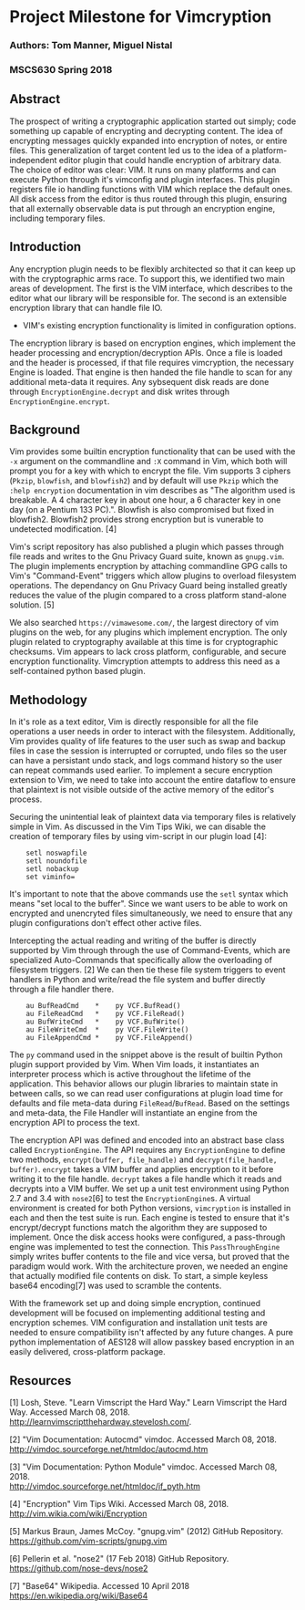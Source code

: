 # Project Milestone for Vimcryption
### Authors: Tom Manner, Miguel Nistal 
### MSCS630 Spring 2018

## Abstract
The prospect of writing a cryptographic application started out simply; code something up capable of encrypting and decrypting content.  The idea of encrypting messages quickly expanded into encryption of notes, or entire files.  This generalization of target content led us to the idea of a platform-independent editor plugin that could handle encryption of arbitrary data.  The choice of editor was clear: VIM. It runs on many platforms and can execute Python through it's vimconfig and plugin interfaces.  This plugin registers file io handling functions with VIM which replace the default ones.  All disk access from the editor is thus routed through this plugin, ensuring that all externally observable data is put through an encryption engine, including temporary files.

## Introduction
Any encryption plugin needs to be flexibly architected so that it can keep up with the cryptographic arms race.  To support this, we identified two main areas of development.  The first is the VIM interface, which describes to the editor what our library will be responsible for.  The second is an extensible encryption library that can handle file IO.

- VIM's existing encryption functionality is limited in configuration options.

The encryption library is based on encryption engines, which implement the header processing and encryption/decryption APIs.  Once a file is loaded and the header is processed, if that file requires vimcryption, the necessary Engine is loaded.  That engine is then handed the file handle to scan for any additional meta-data it requires.  Any sybsequent disk reads are done through `EncryptionEngine.decrypt` and disk writes through `EncryptionEngine.encrypt`.

## Background 

Vim provides some builtin encryption functionality that can be used with the `-x` argument on the commandline and `:X` command in Vim, which both will prompt you for a key with which to encrypt the file. Vim supports 3 ciphers (`Pkzip`, `blowfish`, and `blowfish2`) and by default will use `Pkzip` which the `:help encryption` documentation in vim describes as "The algorithm used is breakable. A 4 character key in about one hour, a 6 character key in one day (on a Pentium 133 PC).". Blowfish is also compromised but fixed in blowfish2. Blowfish2 provides strong encryption but is vunerable to undetected modification. [4] 

Vim's script repository has also published a plugin which passes through file reads and writes to the Gnu Privacy Guard suite, known as `gnupg.vim`. The plugin implements encryption by attaching commandline GPG calls to Vim's "Command-Event" triggers which allow plugins to overload filesystem operations. The dependancy on Gnu Privacy Guard being installed greatly reduces the value of the plugin compared to a cross platform stand-alone solution. [5]

We also searched `https://vimawesome.com/`, the largest directory of vim plugins on the web, for any plugins which implement encryption. The only plugin related to cryptography available at this time is for cryptographic checksums. Vim appears to lack cross platform, configurable, and secure encryption functionality. Vimcryption attempts to address this need as a self-contained python based plugin. 


## Methodology

In it's role as a text editor, Vim is directly responsible for all the file operations a user needs in order to interact with the filesystem. Additionally, Vim provides quality of life features to the user such as swap and backup files in case the session is interrupted or corrupted, undo files so the user can have a persistant undo stack, and logs command history so the user can repeat commands used earlier. To implement a secure encryption extension to Vim, we need to take into account the entire dataflow to ensure that plaintext is not visible outside of the active memory of the editor's process. 

Securing the unintential leak of plaintext data via temporary files is relatively simple in Vim. As discussed in the Vim Tips Wiki, we can disable the creation of temporary files by using vim-script in our plugin load [4]:  

```
    setl noswapfile
    setl noundofile
    setl nobackup
    set viminfo=
```

It's important to note that the above commands use the `setl` syntax which means "set local to the buffer". Since we want users to be able to work on encrypted and unencryted files simultaneously, we need to ensure that any plugin configurations don't effect other active files. 

Intercepting the actual reading and writing of the buffer is directly supported by Vim through through the use of Command-Events, which are specialized Auto-Commands that specifically allow the overloading of filesystem triggers. [2] We can then tie these file system triggers to event handlers in Python and write/read the file system and buffer directly through a file handler there. 

```
    au BufReadCmd    *    py VCF.BufRead()
    au FileReadCmd   *    py VCF.FileRead()
    au BufWriteCmd   *    py VCF.BufWrite()
    au FileWriteCmd  *    py VCF.FileWrite()
    au FileAppendCmd *    py VCF.FileAppend()
```

The `py` command used in the snippet above is the result of builtin Python plugin support provided by Vim. When Vim loads, it instantiates an interpreter process which is active throughout the lifetime of the application. This behavior allows our plugin libraries to maintain state in between calls, so we can read user configurations at plugin load time for defaults and file meta-data during `FileRead`/`BufRead`. Based on the settings and meta-data, the File Handler will instantiate an engine from the encryption API to process the text.

The encryption API was defined and encoded into an abstract base class called `EncryptionEngine`.  The API requires any `EncryptionEngine` to define two methods, `encrypt(buffer, file_handle)` and `decrypt(file_handle, buffer)`.  `encrypt` takes a VIM buffer and applies encryption to it before writing it to the file handle.  `decrypt` takes a file handle which it reads and decrypts into a VIM buffer.  We set up a unit test environment using Python 2.7 and 3.4 with `nose2`[6] to test the `EncryptionEngine`s.  A virtual environment is created for both Python versions, `vimcryption` is installed in each and then the test suite is run.  Each engine is tested to ensure that it's encrypt/decrypt functions match the algorithm they are supposed to implement.  Once the disk access hooks were configured, a pass-through engine was implemented to test the connection.  This `PassThroughEngine` simply writes buffer contents to the file and vice versa, but proved that the paradigm would work.  With the architecture proven, we needed an engine that actually modified file contents on disk.  To start, a simple keyless base64 encoding[7] was used to scramble the contents.

With the framework set up and doing simple encryption, continued development will be focused on implementing additional testing and encryption schemes.  VIM configuration and installation unit tests are needed to ensure compatibility isn't affected by any future changes.  A pure python implementation of AES128 will allow passkey based encryption in an easily delivered, cross-platform package.

## Resources

[1] Losh, Steve. "Learn Vimscript the Hard Way." Learn Vimscript the Hard Way. Accessed March 08, 2018.   
http://learnvimscriptthehardway.stevelosh.com/.

[2] "Vim Documentation: Autocmd" vimdoc. Accessed March 08, 2018.    
http://vimdoc.sourceforge.net/htmldoc/autocmd.htm 

[3] "Vim Documentation: Python Module" vimdoc. Accessed March 08, 2018.   
http://vimdoc.sourceforge.net/htmldoc/if_pyth.htm 

[4] "Encryption" Vim Tips Wiki. Accessed March 08, 2018.   
http://vim.wikia.com/wiki/Encryption

[5] Markus Braun, James McCoy. "gnupg.vim" (2012) GitHub Repository.   
https://github.com/vim-scripts/gnupg.vim

[6] Pellerin et al. "nose2" (17 Feb 2018) GitHub Repository.    
https://github.com/nose-devs/nose2

[7] "Base64" Wikipedia. Accessed 10 April 2018    
https://en.wikipedia.org/wiki/Base64

